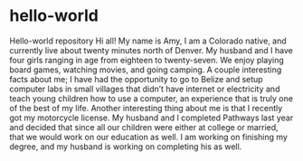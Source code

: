 # hello-world
Hello-world repository
Hi all! My name is Amy, I am a Colorado native, and currently live about twenty minutes north of Denver. My husband and I have four girls ranging in age from eighteen to twenty-seven. We enjoy playing board games, watching movies, and going camping. A couple interesting facts about me; I have had the opportunity to go to Belize and setup computer labs in small villages that didn’t have internet or electricity and teach young children how to use a computer, an experience that is truly one of the best of my life. Another interesting thing about me is that I recently got my motorcycle license. My husband and I completed Pathways last year and decided that since all our children were either at college or married, that we would work on our education as well. I am working on finishing my degree, and my husband is working on completing his as well. 

